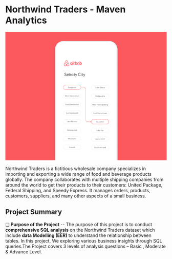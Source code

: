 # Northwind Traders - Maven Analytics

<p align = "center">
    <img src="https://github.com/ShubhamPadiya2002/Airbnb-Business-Analysis---EDA/blob/main/airbnb43.gif" alt="Example GIF" width="800" height="400">
</p>

Northwind Traders is a fictitious wholesale company specializes in importing and exporting a wide range of food and beverage products globally. The company collaborates with multiple shipping companies from around the world to get their products to their customers: United Package, Federal Shipping, and Speedy Express. It manages orders, products, customers, suppliers, and many other aspects of a small business.

## Project Summary

❑ **Purpose of the Project** -- The purpose of this project is to conduct **comprehensive SQL analysis** on the Northwind Traders dataset which include **data Modelling (EER)** to understand the relationship between tables. In this project, We exploring various business insights through SQL queries.The Project covers 3 levels of analysis questions – Basic , Moderate & Advance Level.






